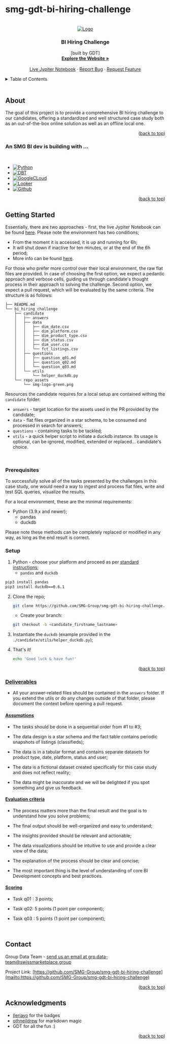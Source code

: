 # smg-gdt-bi-hiring-challenge 

<a name="readme-top"></a>

<!-- SMG LOGO -->
<br />
<div align="center">
  <a href="https://github.com/github_username/smg-gdt-bi-hiring-challenge">
    <img src="https://swissmarketplace.group/wp-content/uploads/2022/07/smg-logo-green.svg" alt="Logo">
  </a>

<h3 align="center"><b>BI Hiring Challenge</b></h3>

  <p align="center">
    [built by GDT]
    <br />
    <a href="https://swissmarketplace.group/"><strong>Explore the Website »</strong></a>
    <br />
    <br />
    <a href="https://mybinder.org/v2/gh/codeclash/cs/HEAD?labpath=playground.ipynb">Live Jypiter Notebook</a>
    ·
    <a href="https://github.com/github_username/smg-gdt-bi-hiring-challenge/issues">Report Bug</a>
    ·
    <a href="https://github.com/github_username/smg-gdt-bi-hiring-challenge/issues">Request Feature</a>
  </p>
</div>


<!-- TABLE OF CONTENTS -->
<details>
  <summary>Table of Contents</summary>
  <ol>
    <li>
      <a href="#about-the-project">About</a>
      <ul>
        <li><a href="#built-with">An SMG BI dev is building with</a></li>
      </ul>
    </li>
    <li>
      <a href="#getting-started">Getting Started</a>
      <ul>
        <li><a href="#prerequisites">Prerequisites</a></li>
        <li><a href="#setup">Setup</a></li> 
        <li><a href="#deliverables">Deliverables</a></li> 
      </ul>
    </li>
    <li><a href="#contact">Contact</a></li>
    <li><a href="#acknowledgments">Acknowledgments</a></li>
  </ol>
</details>
<br />


<!-- About -->
## About

<!--[![Product Name Screen Shot][product-screenshot]](https://example.com) -->

The goal of this project is to provide a comprehensive BI hiring challenge to our candidates, offering a standardized and well structured case study both as an out-of-the-box online solution as well as an offline local one. 

<p align="right">(<a href="#readme-top">back to top</a>)</p>



### An SMG BI dev is building with ... 
<br />

* [![Python][Python]][Python-url]
* [![DBT][DBT]][DBT-url]
* [![GoogleCLoud][GoogleCLoud]][GoogleCLoud-url]
* [![Looker][Looker]][Looker-url]
* [![Github][Github]][Github-url]

<p align="right">(<a href="#readme-top">back to top</a>)</p>



<!-- GETTING STARTED -->
## Getting Started

Essentially, there are two approaches - first, the live Jypiter Notebook can be found [here](https://mybinder.org/v2/gh/codeclash/cs/HEAD?labpath=playground.ipynb). Please note the environment has two conditions; 
* From the moment it is accessed, it is up and running for 6h; 
* It will  shut down if inactive for ten minutes, or at the end of the 6h period;  
* More info can be found [here](https://mybinder.readthedocs.io/en/latest/about/user-guidelines.html).

For those who prefer more control over their local environment, the raw flat files are provided. In case of choosing the first option, we expect a pedantic approach and verbose cells, guiding us through candidate's thought process in their approach to solving the challenge. Second option, we expect a pull request, which will be evaluated by the same criteria. The structure is as follows: 

```
├── README.md
└── bi_hiring_challenge
    ├── candidate
    │   ├── answers
    │   ├── data
    │   │   ├── dim_date.csv
    │   │   ├── dim_platform.csv
    │   │   ├── dim_product_type.csv
    │   │   ├── dim_status.csv
    │   │   ├── dim_user.csv
    │   │   └── fct_listings.csv
    │   ├── questions
    │   │   ├── question_q01.md
    │   │   ├── question_q02.md
    │   │   └── question_q03.md
    │   └── utils
    │       └── helper_duckdb.py
    └── repo_assets
        └── smg-logo-green.png
```

Resources the candidate requires for a local setup are contained withing the `candidate` folder: 
- `answers` - target location for the assets used in the PR provided by the candidate; 
- `data` - flat files organized in a star schema, to be consumed and processed in search for answers; 
- `questions` - containing tasks to be tackled; 
- `utils` - a quick helper script to initiate a duckdb instance. Its usage is optional, can be ignored, modified, extended or replaced... candidate's choice. 

<br />

### Prerequisites

To successfully solve all of the tasks presented by the challenges in this case study, one would need a  way to ingest and process flat files, write and test SQL queries, visualize the results. 

For a local environment, these are the minimal requirements: 
* Python (3.9.x and newer); 
    * pandas
    * duckdb

Please note these methods can be completely replaced or modified in any way, as long as the end result is correct.


### Setup

1. Python - choose your platform and proceed as per [standard instructions](https://www.python.org/downloads/); 
    * `pandas` and `duckdb`
  ```sh
  pip3 install pandas
  pip3 install duckdb==0.6.1
  ```
2. Clone the repo;
   ```sh
   git clone https://github.com/SMG-Group/smg-gdt-bi-hiring-challenge.git
   ``` 
   * Create your branch: 
   ```sh
   git checkout -b <candidate_firstname_lastname>
   ``` 
3. Instantiate the `duckdb` (example provided in the `./candidate/utils/helper_duckdb.py`);
  
4. That's it! 
   ```sh
   echo 'Good luck & have fun!'
   ```

<p align="right">(<a href="#readme-top">back to top</a>)</p>

### <u>Deliverables</u> 

- All your answer-related files should be contained in the `answers` folder. If you extend the utils or do any changes outside of that folder, please document the context before opening a pull request. 

#### <u>Assumptions</u>
* The tasks should be done in a sequential order from #1 to #3;

* The data design is a star schema and the fact table contains periodic snapshots of listings (classifieds);

* The data is in a tabular format and contains separate datasets for product type, date, platform, status and user;

* The data is a fictional dataset created specifically for this case study and does not reflect reality;

* The data might be inaccurate and we will be delighted if you spot something and give us feedback.

#### <u>Evaluation criteria</u> 

* The process matters more than the final result and the goal is to understand how you solve problems;

* The final output should be well-organized and easy to understand;

* The insights provided should be relevant and actionable;

* The data visualizations should be intuitive to use and provide a clear view of the data;

* The explanation of the process should be clear and concise;

* The most important thing is the level of understanding of core BI Development concepts and best practices. 

#### <u>Scoring</u> 

* Task q01 : 3 points;

* Task q02: 5 points (1 point per component);

* Task q03 : 5 points (1 point per component);

<br />

<!-- CONTACT -->
## Contact

Group Data Team - [send us an email at grp.data-team@swissmarketplace.group](grp.data-team@swissmarketplace.group)

Project Link: [https://github.com/SMG-Group/smg-gdt-bi-hiring-challenge](mailto:https://github.com/SMG-Group/smg-gdt-bi-hiring-challenge)

<p align="right">(<a href="#readme-top">back to top</a>)</p>

<!-- ACKNOWLEDGMENTS -->
## Acknowledgments

* [Ileriayo](https://github.com/Ileriayo/markdown-badges) for the badges
* [othneildrew](https://github.com/othneildrew/Best-README-Template/blob/master/README.md) for markdown magic
* GDT for all the fun :) 

<p align="right">(<a href="#readme-top">back to top</a>)</p>



<!-- MARKDOWN LINKS & IMAGES -->
<!-- https://www.markdownguide.org/basic-syntax/#reference-style-links -->
[product-screenshot]: images/screenshot.png 
[Python]: https://img.shields.io/badge/python-3670A0?style=for-the-badge&logo=python&logoColor=ffdd54
[Python-url]: https://www.python.org/downloads/
[DBT]: https://img.shields.io/badge/dbt-FF694B?style=for-the-badge&logo=dbt&logoColor=white
[DBT-url]: https://docs.getdbt.com/
[GoogleCloud]: https://img.shields.io/badge/Google_Cloud-4285F4?style=for-the-badge&logo=google-cloud&logoColor=white
[GoogleCloud-url]: https://cloud.google.com/
[Looker]: https://img.shields.io/static/v1?style=for-the-badge&message=Looker&color=4285F4&logo=Looker&logoColor=FFFFFF&label=
[Looker-url]: https://www.looker.com/
[Github]: https://img.shields.io/badge/GitHub-100000?style=for-the-badge&logo=github&logoColor=white
[Github-url]: https://github.com/